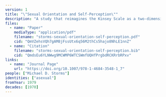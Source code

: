 ```yaml
---
version: 1
title: "\"Sexual Orientation and Self-Perception\""
description: "A study that reimagines the Kinsey Scale as a two-dimensional spectrum that accounts for asexuality"
files:
  - name: "Paper"
    mediaType: "application/pdf"
    filename: "storms-sexual-orientation-self-perception.pdf"
    cid: "QmVZehsVQh7gAM8jFssUtx6q56M2thCs5hajo8NhLE1nnZ"
  - name: "Citation"
    filename: "storms-sexual-orientation-self-perception.bib"
    cid: "QmdsEu6YLNWwg9MCWMP6WTCSWmfUQHfPrgbdRCKRrbRPxv"
links:
  - name: "Journal Page"
    url: "https://doi.org/10.1007/978-1-4684-3548-1_7"
people: ["Michael D. Storms"]
identities: ["asexual"]
fromYear: 1979
decades: [1970]
---
```

